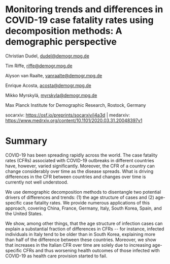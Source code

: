 # Monitoring trends and differences in COVID-19 case fatality rates using decomposition methods: A demographic perspective

Christian Dudel, dudel@demogr.mpg.de

Tim Riffe, riffe@demogr.mpg.de

Alyson van Raalte, vanraalte@demogr.mpg.de

Enrique Acosta, acosta@demogr.mpg.de

Mikko Myrskylä, myrskyla@demogr.mpg.de

Max Planck Institute for Demographic Research, Rostock, Germany


socarxiv: https://osf.io/preprints/socarxiv/j4a3d | medarxiv: https://www.medrxiv.org/content/10.1101/2020.03.31.20048397v1

# Summary

COVID-19 has been spreading rapidly across the world. The case fatality rates (CFRs) associated with COVID-19 outbreaks in different countries have, however, varied significantly. Moreover, the CFR of a country can change considerably over time as the disease spreads. What is driving differences in the CFR between countries and changes over time is currently not well understood. 

We use demographic decomposition methods to disentangle two potential drivers of differences and trends: (1) the age structure of cases and (2) age-specific case fatality rates. We provide numerous applications of this approach, covering China, France, Germany, Italy, South Korea, Spain, and the United States. 

We show, among other things, that the age structure of infection cases can explain a substantial fraction of differences in CFRs -- for instance, infected individuals in Italy tend to be older than in South Korea, explaining more than half of the difference between these countries. Moreover, we show that increases in the Italian CFR over time are solely due to increasing age-specific CFRs and thus worsening health outcomes of those infected with COVID-19 as health care provision started to fail.
